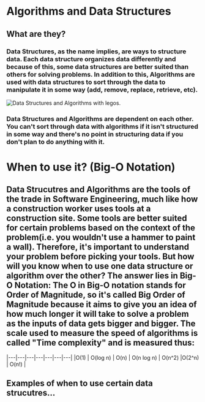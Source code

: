 # Algorithms and Data Structures


## What are they?

### Data Structures, as the name implies, are ways to structure data. Each data structure organizes data differently and because of this, some data structures are better suited than others for solving problems. In addition to this, Algorithms are used with data structures to sort through the data to manipulate it in some way (add, remove, replace, retrieve, etc).

![Data Structures and Algorithms with legos.](https://github.com/joehawkens/data-structures-final/blob/main/Assets/AlgorithmsDiagram.PNG)

### Data Structures and Algorithms are dependent on each other. You can't sort through data with algorithms if it isn't structured in some way and there's no point in structuring data if you don't plan to do anything with it.
  
# When to use it? (Big-O Notation)

## Data Strucutres and Algorithms are the tools of the trade in Software Engineering, much like how a construction worker uses tools at a construction site. Some tools are better suited for certain problems based on the context of the problem(i.e. you wouldn't use a hammer to paint a wall). Therefore, it's important to understand your problem before picking your tools. But how will you know when to use one data structure or algorithm over the other? The answer lies in Big-O Notation: The O in Big-O notation stands for Order of Magnitude, so it's called Big Order of Magnitude because it aims to give you an idea of how much longer it will take to solve a problem as the inputs of data gets bigger and bigger. The scale used to measure the speed of algorithms is called "Time complexity" and is measured thus:


|---|---|---|---|---|---|---|
|O(1) | O(log n) | O(n) | O(n log n) | O(n^2) |O(2^n) | O(n!) |





## Examples of when to use certain data strucutres...
